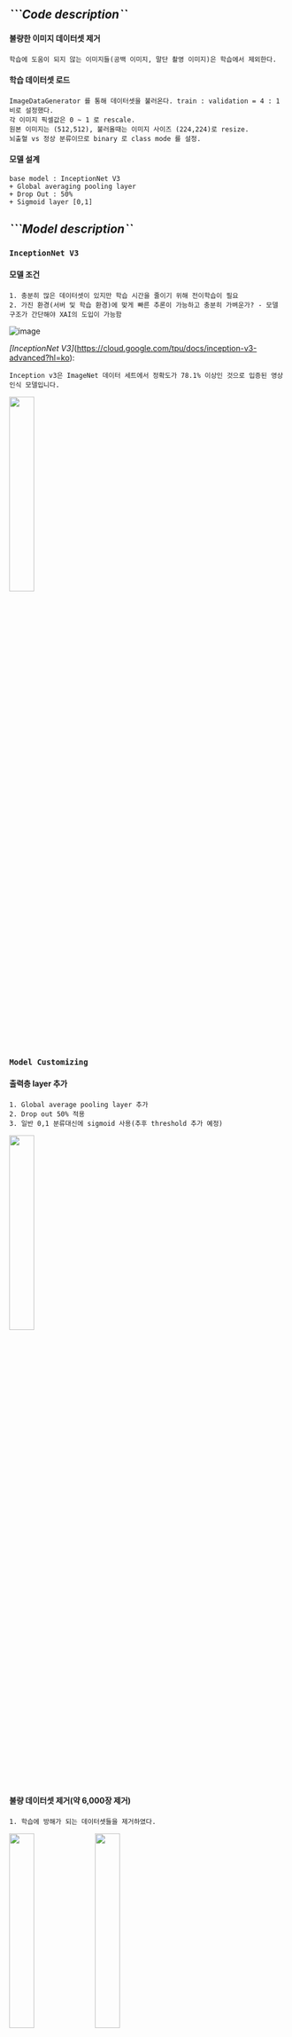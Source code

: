 

## *```Code description``*

#### 불량한 이미지 데이터셋 제거
    학습에 도움이 되지 않는 이미지들(공백 이미지, 말단 촬영 이미지)은 학습에서 제외한다.

#### 학습 데이터셋 로드
    ImageDataGenerator 를 통해 데이터셋을 불러온다. train : validation = 4 : 1 비로 설정했다.
    각 이미지 픽셀값은 0 ~ 1 로 rescale.
    원본 이미지는 (512,512), 불러올때는 이미지 사이즈 (224,224)로 resize.
    뇌출혈 vs 정상 분류이므로 binary 로 class mode 를 설정.

#### 모델 설계
    base model : InceptionNet V3
    + Global averaging pooling layer
    + Drop Out : 50%
    + Sigmoid layer [0,1]

## *```Model description``*

### ```InceptionNet V3```

#### 모델 조건

    1. 충분히 많은 데이터셋이 있지만 학습 시간을 줄이기 위해 전이학습이 필요
    2. 가진 환경(서버 및 학습 환경)에 맞게 빠른 추론이 가능하고 충분히 가벼운가? - 모델 구조가 간단해야 XAI의 도입이 가능함

![image](https://user-images.githubusercontent.com/53938323/179887853-83a2478f-c7e1-43cb-94e9-9708f0dddd53.png)



*[InceptionNet V3]*(https://cloud.google.com/tpu/docs/inception-v3-advanced?hl=ko):
```
Inception v3은 ImageNet 데이터 세트에서 정확도가 78.1% 이상인 것으로 입증된 영상 인식 모델입니다. 
```

<img src = "https://user-images.githubusercontent.com/53938323/179886770-bd1be44e-f349-4df7-9611-5063b669a292.png" width="30%" height="30%">

### ```Model Customizing```

#### 출력층 layer 추가
    
    1. Global average pooling layer 추가
    2. Drop out 50% 적용
    3. 일반 0,1 분류대신에 sigmoid 사용(추후 threshold 추가 예정)

<img src = "https://user-images.githubusercontent.com/53938323/179889568-2afd363b-741d-4a73-a877-a17ddfcbde40.png" width="30%" height="30%">

#### 불량 데이터셋 제거(약 6,000장 제거)

    1. 학습에 방해가 되는 데이터셋들을 제거하였다. 
 
<img src = "https://user-images.githubusercontent.com/53938323/179888528-4a2555f9-2046-43f7-b0fa-c1a89c50429f.png" width="30%" height="30%">
<img src = "https://user-images.githubusercontent.com/53938323/179888566-0fc82b48-5d2b-411c-82b6-65055f72cfe7.png" width="30%" height="30%">

#### 학습 결과

##### ```Before Customizing```

<img src = "https://user-images.githubusercontent.com/53938323/179889644-049d8dcf-b5d4-4c44-9ad7-bf6ec2811db0.png" width="30%" height="30%">

##### ```After Customizing```

<img src = "https://user-images.githubusercontent.com/53938323/179889919-e9f8efd1-4810-4ef9-9b33-e6c8dd6679d3.png" width="30%" height="30%">
    
